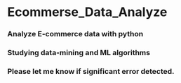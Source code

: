 # Ecommerse_Data_Analyze

### Analyze E-commerce data with python

### Studying data-mining and ML algorithms

### Please let me know if significant error detected.